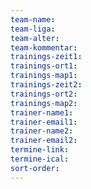 ```yaml
---
team-name:
team-liga:
team-alter:
team-kommentar:
trainings-zeit1:
trainings-ort1:
trainings-map1:
trainings-zeit2:
trainings-ort2:
trainings-map2:
trainer-name1:
trainer-email1:
trainer-name2:
trainer-email2:
termine-link:
termine-ical:
sort-order:
---
```

